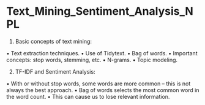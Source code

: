 # Text_Mining_Sentiment_Analysis_NPL

1. Basic concepts of text mining:

 • Text extraction techniques.
 • Use of Tidytext.
 • Bag of words.
 • Important concepts: stop words, stemming, etc.
 • N-grams.
 • Topic modeling.
 
2. TF-IDF and Sentiment Analysis:

 • With or without stop words, some words are more common – this is not always the best approach.
 • Bag of words selects the most common word in the word count.
 • This can cause us to lose relevant information.
